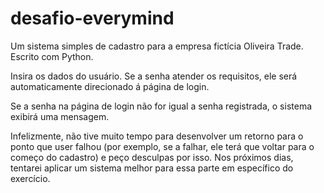 # desafio-everymind
Um sistema simples de cadastro para a empresa fictícia Oliveira Trade. Escrito com Python.

Insira os dados do usuário. Se a senha atender os requisitos, ele será automaticamente direcionado á página de login.

Se a senha na página de login não for igual a senha registrada, o sistema exibirá uma mensagem.

Infelizmente, não tive muito tempo para desenvolver um retorno para o ponto que user falhou (por exemplo, se a falhar, ele terá que voltar para o começo do cadastro) e peço desculpas por isso. Nos próximos dias, tentarei aplicar um sistema melhor para essa parte em específico do exercício.

